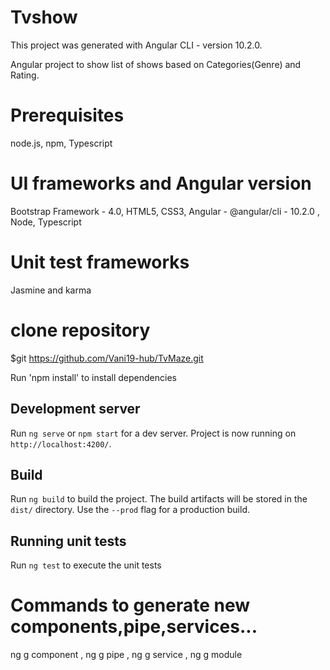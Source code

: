 # Tvshow

This project was generated with Angular CLI - version 10.2.0.

Angular project to show list of shows based on Categories(Genre) and Rating.

# Prerequisites

node.js,
npm,
Typescript

# UI frameworks and Angular version

Bootstrap Framework - 4.0,
HTML5,
CSS3,
Angular - @angular/cli - 10.2.0 ,
Node,
Typescript

# Unit test frameworks

Jasmine and karma

# clone repository

$git https://github.com/Vani19-hub/TvMaze.git

Run 'npm install' to install dependencies

## Development server

Run `ng serve` or `npm start` for a dev server.
Project is now running on `http://localhost:4200/`.

## Build

Run `ng build` to build the project.
The build artifacts will be stored in the `dist/` directory.
Use the `--prod` flag for a production build.

## Running unit tests

Run `ng test` to execute the unit tests

# Commands to generate new components,pipe,services...

ng g component <name>,
ng g pipe <name>,
ng g service <name>,
ng g module <name>
